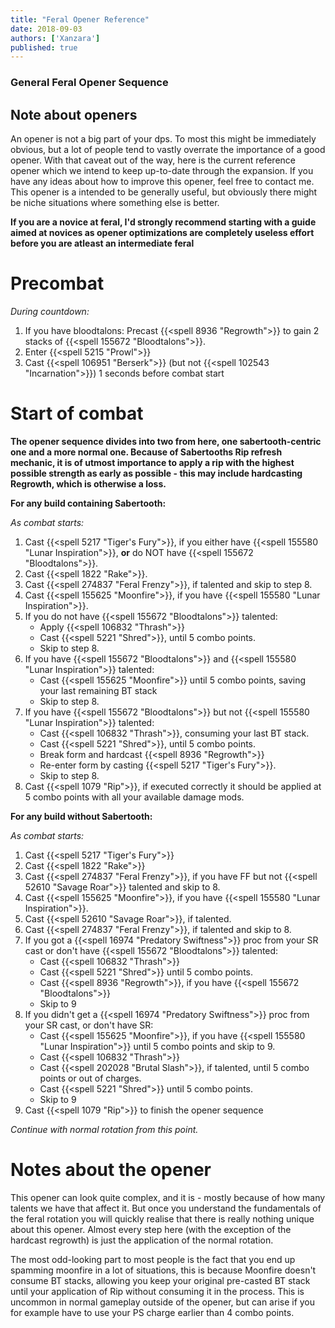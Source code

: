 ```yaml
---
title: "Feral Opener Reference"
date: 2018-09-03
authors: ['Xanzara']
published: true
---
```


### General Feral Opener Sequence

## Note about openers
An opener is not a big part of your dps. To most this might be immediately obvious, but a lot of people tend to vastly overrate the importance of a good opener. With that caveat out of the way, here is the current reference opener which we intend to keep up-to-date through the expansion. If you have any ideas about how to improve this opener, feel free to contact me. This opener is a intended to be generally useful, but obviously there might be niche situations where something else is better.

**If you are a novice at feral, I'd strongly recommend starting with a guide aimed at novices as opener optimizations are completely useless effort before you are atleast an intermediate feral**

# Precombat
*During countdown:*

1. If you have bloodtalons: Precast {{<spell 8936 "Regrowth">}} to gain 2 stacks of {{<spell 155672 "Bloodtalons">}}.
2. Enter {{<spell 5215 "Prowl">}}
3. Cast {{<spell 106951 "Berserk">}} (but not {{<spell 102543 "Incarnation">}}) 1 seconds before combat start

# Start of combat
**The opener sequence divides into two from here, one sabertooth-centric one and a more normal one. Because of Sabertooths Rip refresh mechanic, it is of utmost importance to apply a rip with the highest possible strength as early as possible - this may include hardcasting Regrowth, which is otherwise a loss.**

**For any build containing Sabertooth:**

*As combat starts:*

1. Cast {{<spell 5217 "Tiger's Fury">}}, if you either have {{<spell 155580 "Lunar Inspiration">}}, **or** do NOT have {{<spell 155672 "Bloodtalons">}}.
2. Cast {{<spell 1822 "Rake">}}.
3. Cast {{<spell 274837 "Feral Frenzy">}}, if talented and skip to step 8.
4. Cast {{<spell 155625 "Moonfire">}}, if you have {{<spell 155580 "Lunar Inspiration">}}.
5. If you do not have {{<spell 155672 "Bloodtalons">}} talented:
   * Apply {{<spell 106832 "Thrash">}}
   * Cast {{<spell 5221 "Shred">}}, until 5 combo points.
   * Skip to step 8.
6. If you have {{<spell 155672 "Bloodtalons">}} and {{<spell 155580 "Lunar Inspiration">}} talented:
   * Cast {{<spell 155625 "Moonfire">}} until 5 combo points, saving your last remaining BT stack
   * Skip to step 8.
7. If you have {{<spell 155672 "Bloodtalons">}} but not {{<spell 155580 "Lunar Inspiration">}} talented:
   * Cast {{<spell 106832 "Thrash">}}, consuming your last BT stack.
   * Cast {{<spell 5221 "Shred">}}, until 5 combo points.
   * Break form and hardcast {{<spell 8936 "Regrowth">}}
   * Re-enter form by casting {{<spell 5217 "Tiger's Fury">}}.
   * Skip to step 8.
8.  Cast {{<spell 1079 "Rip">}}, if executed correctly it should be applied at 5 combo points with all your available damage mods.

**For any build without Sabertooth:**

*As combat starts:*

1. Cast {{<spell 5217 "Tiger's Fury">}}
2. Cast {{<spell 1822 "Rake">}}
3. Cast {{<spell 274837 "Feral Frenzy">}}, if you have FF but not {{<spell 52610 "Savage Roar">}} talented and skip to 8.
4. Cast {{<spell 155625 "Moonfire">}}, if you have {{<spell 155580 "Lunar Inspiration">}}.
5. Cast {{<spell 52610 "Savage Roar">}}, if talented.
6. Cast {{<spell 274837 "Feral Frenzy">}}, if talented and skip to 8.
7. If you got a {{<spell 16974 "Predatory Swiftness">}} proc from your SR cast or don't have {{<spell 155672 "Bloodtalons">}} talented:
   * Cast {{<spell 106832 "Thrash">}}
   * Cast {{<spell 5221 "Shred">}} until 5 combo points.
   * Cast {{<spell 8936 "Regrowth">}}, if you have {{<spell 155672 "Bloodtalons">}}
   * Skip to 9
8. If you didn't get a {{<spell 16974 "Predatory Swiftness">}} proc from your SR cast, or don't have SR:
   * Cast {{<spell 155625 "Moonfire">}}, if you have {{<spell 155580 "Lunar Inspiration">}} until 5 combo points and skip to 9.
   * Cast {{<spell 106832 "Thrash">}}
   * Cast {{<spell 202028 "Brutal Slash">}}, if talented, until 5 combo points or out of charges.
   * Cast {{<spell 5221 "Shred">}} until 5 combo points.
   * Skip to 9
9. Cast {{<spell 1079 "Rip">}} to finish the opener sequence

*Continue with normal rotation from this point.*

# Notes about the opener
This opener can look quite complex, and it is - mostly because of how many talents we have that affect it. But once you understand the fundamentals of the feral rotation you will quickly realise that there is really nothing unique about this opener. Almost every step here (with the exception of the hardcast regrowth) is just the application of the normal rotation.

The most odd-looking part to most people is the fact that you end up spamming moonfire in a lot of situations, this is because Moonfire doesn't consume BT stacks, allowing you keep your original pre-casted BT stack until your application of Rip without consuming it in the process. This is uncommon in normal gameplay outside of the opener, but can arise if you for example have to use your PS charge earlier than 4 combo points.
